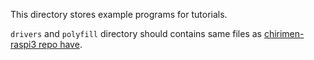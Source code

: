 This directory stores example programs for tutorials.

`drivers` and `polyfill` directory should contains same files as [chirimen-raspi3 repo have](https://github.com/chirimen-oh/chirimen-raspi3/tree/master/gc).
